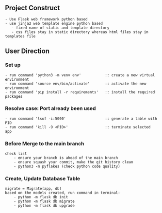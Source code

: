 ## Project Construct
    - Use Flask web framework python based
    - use jinja2 web template engine python based
       - fixed name of static and template directory
       - css files stay in static directory whereas html files stay in templates file
## User Direction
### Set up
    - run command 'python3 -m venv env'           :: create a new virtual environment
    - run command 'source env/bin/activate'       :: activate the new environment
    - run command 'pip install -r requirements'   :: install the required packages

### Resolve case: Port already been used
    - run command 'lsof -i:5000'                  :: generate a table with PID
    - run command 'kill -9 <PID>'                 :: terminate selected app

### Before Merge to the main branch
    check list
        - ensure your branch is ahead of the main branch
        - ensure squash your commit, make the git history clean
        - python3 -m pyflakes (check python code quality)

### Create, Update Database Table

    migrate = Migrate(app, db)
    based on the models created, run command in terminal:
        - python -m flask db init
        - python -m flask db migrate
        - python -m flask db upgrade
